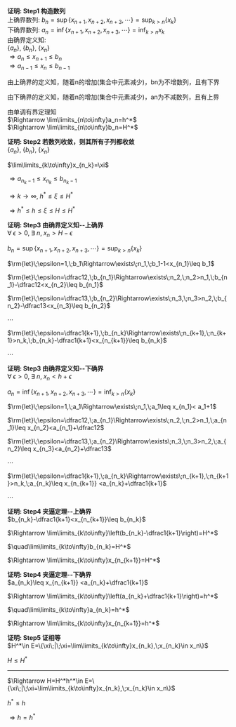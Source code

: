 **证明: Step1 构造数列**  
上确界数列: $b_n=\sup\{x_{n+1},x_{n+2},x_{n+3},\cdots\}=\sup_{k>n}\{x_k\}$  
下确界数列: $a_n=\inf\{x_{n+1},x_{n+2},x_{n+3},\cdots\}=\inf_{k>n}{x_k}$  
由确界定义知:  
$\{a_n\},\;\{b_n\},\;\{x_n\}$  
$\Rightarrow a_n\leq x_{n+1}\leq b_n$  
$\Rightarrow a_{n-1}\leq x_n\leq b_{n-1}$  
  
由上确界的定义知，随着n的增加(集合中元素减少)，bn为不增数列，且有下界  
  
由下确界的定义知，随着n的增加(集合中元素减少)，an为不减数列，且有上界  
  
由单调有界定理知  
$\Rightarrow \lim\limits_{n\to\infty}a_n=h^*$  
$\Rightarrow \lim\limits_{n\to\infty}b_n=H^*$  
  
**证明: Step2 若数列收敛，则其所有子列都收敛**  
$\{a_n\},\;\{b_n\},\;\{x_n\}$  
  
$\lim\limits_{k\to\infty}x_{n_k}=\xi$  
  
$\Rightarrow a_{n_k-1}\leq x_{n_k}\leq b_{n_k-1}$  
  
$\Rightarrow k\to\infty,\;h^*\leq\xi\leq H^*$  
  
$\Rightarrow h^*\leq h\leq\xi\leq H\leq H^*$  
  
**证明: Step3 由确界定义知--上确界**  
$\forall\;\epsilon>0,\;\exists\;n,\;x_n>H-\epsilon$  
  
$b_n=\sup\{x_{n+1},x_{n+2},x_{n+3},\cdots\}=\sup_{k>n}\{x_k\}$  
  
$\rm{let}\;\epsilon=1,\;b_1\Rightarrow\exists\;n_1,\;b_1-1<x_{n_1}\leq b_1$  
  
$\rm{let}\;\epsilon=\dfrac12,\;b_{n_1}\Rightarrow\exists\;n_2,\;n_2>n_1,\;b_{n_1}-\dfrac12<x_{n_2}\leq b_{n_1}$  
  
$\rm{let}\;\epsilon=\dfrac13,\;b_{n_2}\Rightarrow\exists\;n_3,\;n_3>n_2,\;b_{n_2}-\dfrac13<x_{n_3}\leq b_{n_2}$  
  
$\cdots$  
  
$\rm{let}\;\epsilon=\dfrac1{k+1},\;b_{n_k}\Rightarrow\exists\;n_{k+1},\;n_{k+1}>n_k,\;b_{n_k}-\dfrac1{k+1}<x_{n_{k+1}}\leq b_{n_k}$  
  
$\cdots$  
  
**证明: Step3 由确界定义知--下确界**  
$\forall\;\epsilon>0,\;\exists\;n,\;x_n<h+\epsilon$  
  
$a_n=\inf\{x_{n+1},x_{n+2},x_{n+3},\cdots\}=\inf_{k>n}\{x_k\}$  
  
$\rm{let}\;\epsilon=1,\;a_1\Rightarrow\exists\;n_1,\;a_1\leq x_{n_1}< a_1+1$  
  
$\rm{let}\;\epsilon=\dfrac12,\;a_{n_1}\Rightarrow\exists\;n_2,\;n_2>n_1,\;a_{n_1}\leq x_{n_2}<a_{n_1}+\dfrac12$  
  
$\rm{let}\;\epsilon=\dfrac13,\;a_{n_2}\Rightarrow\exists\;n_3,\;n_3>n_2,\;a_{n_2}\leq x_{n_3}<a_{n_2}+\dfrac13$  
  
$\cdots$  
  
$\rm{let}\;\epsilon=\dfrac1{k+1},\;a_{n_k}\Rightarrow\exists\;n_{k+1},\;n_{k+1}>n_k,\;a_{n_k}\leq x_{n_{k+1}} <a_{n_k}+\dfrac1{k+1}$  
  
$\cdots$  
  
**证明: Step4 夹逼定理--上确界**  
$b_{n_k}-\dfrac1{k+1}<x_{n_{k+1}}\leq b_{n_k}$  
  
$\Rightarrow \lim\limits_{k\to\infty}\left(b_{n_k}-\dfrac1{k+1}\right)=H^*$  
  
$\quad\lim\limits_{k\to\infty}b_{n_k}=H^*$  
  
$\Rightarrow \lim\limits_{k\to\infty}x_{n_{k+1}}=H^*$  
  
**证明: Step4 夹逼定理--下确界**  
$a_{n_k}\leq x_{n_{k+1}} <a_{n_k}+\dfrac1{k+1}$  
  
$\Rightarrow \lim\limits_{k\to\infty}\left(a_{n_k}+\dfrac1{k+1}\right)=h^*$  
  
$\quad\lim\limits_{k\to\infty}a_{n_k}=h^*$  
  
$\Rightarrow \lim\limits_{k\to\infty}x_{n_{k+1}}=h^*$  
  
**证明: Step5 证相等**  
$H^*\in E=\{\xi\;|\;\xi=\lim\limits_{k\to\infty}x_{n_k},\;x_{n_k}\in x_n\}$  
  
$H\leq H^*$  
  
---  
  
$\Rightarrow H=H^*h^*\in E=\{\xi\;|\;\xi=\lim\limits_{k\to\infty}x_{n_k},\;x_{n_k}\in x_n\}$  
  
$h^*\leq h$  
  
$\Rightarrow h=h^*$  

